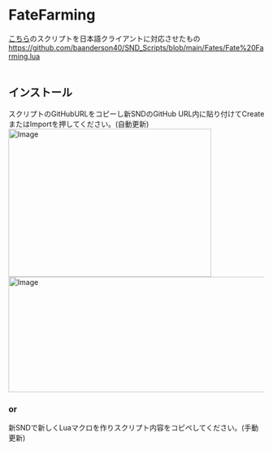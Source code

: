 # FateFarming</br>
[こちら](https://github.com/baanderson40/SND_Scripts/blob/main/Fates/Fate%20Farming.lua)のスクリプトを日本語クライアントに対応させたもの</br>
https://github.com/baanderson40/SND_Scripts/blob/main/Fates/Fate%20Farming.lua</br>
</br>

## インストール</br>
スクリプトのGitHubURLをコピーし新SNDのGitHub URL内に貼り付けてCreateまたはImportを押してください。(自動更新)</br>
<img width="399" height="291" alt="Image" src="https://github.com/user-attachments/assets/9153767f-6bd4-4c45-aeb6-20d46ed44d6f" /></br>
<img width="704" height="227" alt="Image" src="https://github.com/user-attachments/assets/32f1e50c-a144-4b43-805d-53a838cc9886" />

### or

新SNDで新しくLuaマクロを作りスクリプト内容をコピペしてください。(手動更新)
